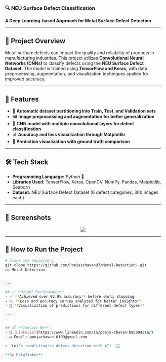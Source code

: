 ### 🔍 NEU Surface Defect Classification  
**A Deep Learning-based Approach for Metal Surface Defect Detection**  

---

## 📌 **Project Overview**
Metal surface defects can impact the quality and reliability of products in manufacturing industries. This project utilizes **Convolutional Neural Networks (CNNs)** to classify defects using the **NEU Surface Defect Dataset**. The model is trained using **TensorFlow and Keras**, with data preprocessing, augmentation, and visualization techniques applied for improved accuracy.

---

## 🚀 **Features**
- 📂 **Automatic dataset partitioning into Train, Test, and Validation sets**
- 🖼️ **Image preprocessing and augmentation for better generalization**
- 🤖 **CNN model with multiple convolutional layers for defect classification**
- 📊 **Accuracy and loss visualization through Matplotlib**
- 🎯 **Prediction visualization with ground truth comparison**

---

## 🛠 **Tech Stack**
- **Programming Language:** Python 🐍
- **Libraries Used:** TensorFlow, Keras, OpenCV, NumPy, Pandas, Matplotlib, Seaborn
- **Dataset:** NEU Surface Defect Dataset (6 defect categories, 300 images each)

---

## 📸 **Screenshots**
<p align="center">
  <img src="https://github.com/user-attachments/assets/sample_image_1.jpg" />
  <br>

</p>

---

## 🎯 **How to Run the Project**
```bash
# Clone the repository
git clone https://github.com/Poojaschavan97/Metal-Detection-.git
cd Metal-Detection-


---

## 📈 **Model Performance**
- ✅ **Achieved over 97.8% accuracy** before early stopping
- 📉 **Loss and accuracy curves analyzed for better insights**
- 🎨 **Visualization of predictions for different defect types**

---


## 📫 **Contact Me**
- 💼 [LinkedIn](https://www.linkedin.com/in/pooja-chavan-b9590431a/)
- ✉️ Email: poojachavan.0109@gmail.com

⚡ _Let's revolutionize defect detection with AI!_ 🚀🔥  

**By DataTinker**

